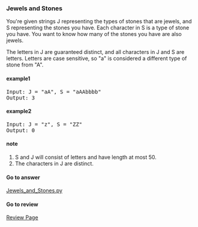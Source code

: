 ### Jewels and Stones

You're given strings J representing the types of stones that are jewels, and S representing the stones you have.  Each character in S is a type of stone you have.  You want to know how many of the stones you have are also jewels.

The letters in J are guaranteed distinct, and all characters in J and S are letters. Letters are case sensitive, so "a" is considered a different type of stone from "A".

#### example1
<pre>
Input: J = "aA", S = "aAAbbbb"
Output: 3
</pre>

#### example2
<pre>
Input: J = "z", S = "ZZ"
Output: 0
</pre>

#### note
1. S and J will consist of letters and have length at most 50.
2. The characters in J are distinct.

####  Go to answer

[Jewels_and_Stones.py](https://github.com/Kelv1nYu/leetCode_practices/blob/master/Code/Jewels_and_Stones.py)

#### Go to review

[Review Page](https://github.com/Kelv1nYu/leetCode_practices/blob/master/ReviewPage.md)
